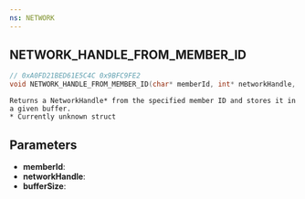 ```yaml
---
ns: NETWORK
---
```

## NETWORK_HANDLE_FROM_MEMBER_ID

```c
// 0xA0FD21BED61E5C4C 0x9BFC9FE2
void NETWORK_HANDLE_FROM_MEMBER_ID(char* memberId, int* networkHandle, int bufferSize);
```

```
Returns a NetworkHandle* from the specified member ID and stores it in a given buffer.  
* Currently unknown struct  
```

## Parameters
* **memberId**: 
* **networkHandle**: 
* **bufferSize**: 

